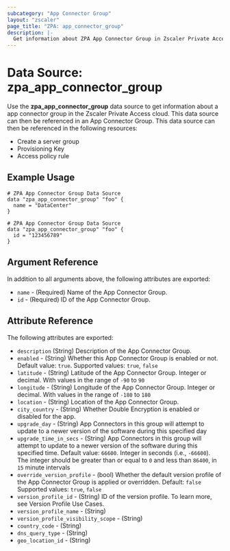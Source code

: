 ```yaml
---
subcategory: "App Connector Group"
layout: "zscaler"
page_title: "ZPA: app_connector_group"
description: |-
  Get information about ZPA App Connector Group in Zscaler Private Access cloud.
---
```


# Data Source: zpa_app_connector_group

Use the **zpa_app_connector_group** data source to get information about a app connector group in the Zscaler Private Access cloud. This data source can then be referenced in an App Connector Group. This data source can then be referenced in the following resources:

* Create a server group
* Provisioning Key
* Access policy rule

## Example Usage

```hcl
# ZPA App Connector Group Data Source
data "zpa_app_connector_group" "foo" {
  name = "DataCenter"
}
```

```hcl
# ZPA App Connector Group Data Source
data "zpa_app_connector_group" "foo" {
  id = "123456789"
}
```

## Argument Reference

In addition to all arguments above, the following attributes are exported:

* `name` - (Required) Name of the App Connector Group.
* `id` - (Required) ID of the App Connector Group.

## Attribute Reference

The following attributes are exported:

* `description` (String) Description of the App Connector Group.
* `enabled` - (String) Whether this App Connector Group is enabled or not. Default value: `true`. Supported values: `true`, `false`
* `latitude` - (String) Latitude of the App Connector Group. Integer or decimal. With values in the range of `-90` to `90`
* `longitude` - (String) Longitude of the App Connector Group. Integer or decimal. With values in the range of `-180` to `180`
* `location` - (String) Location of the App Connector Group.
* `city_country` - (String) Whether Double Encryption is enabled or disabled for the app.
* `upgrade_day` - (String) App Connectors in this group will attempt to update to a newer version of the software during this specified day
* `upgrade_time_in_secs` - (String) App Connectors in this group will attempt to update to a newer version of the software during this specified time. Default value: `66600`. Integer in seconds (i.e., `-66600`). The integer should be greater than or equal to `0` and less than `86400`, in `15` minute intervals
* `override_version_profile` - (bool) Whether the default version profile of the App Connector Group is applied or overridden. Default: `false` Supported values: `true`, `false`
* `version_profile_id` - (String) ID of the version profile. To learn more, see Version Profile Use Cases.
* `version_profile_name` - (String)
* `version_profile_visibility_scope` - (String)
* `country_code` - (String)
* `dns_query_type` - (String)
* `geo_location_id` - (String)

